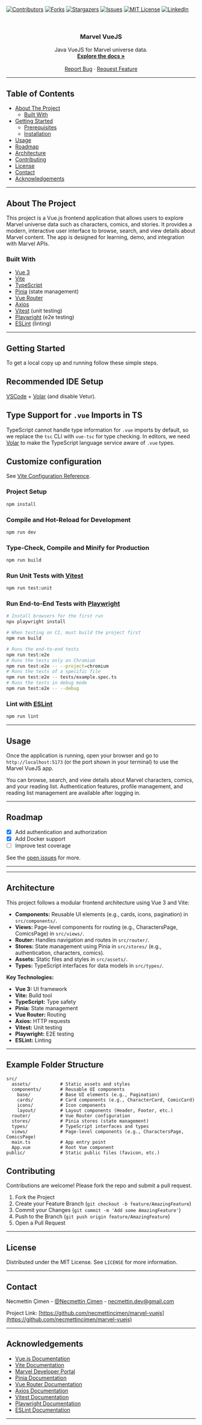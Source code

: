 [![Contributors][contributors-shield]][contributors-url]
[![Forks][forks-shield]][forks-url]
[![Stargazers][stars-shield]][stars-url]
[![Issues][issues-shield]][issues-url]
[![MIT License][license-shield]][license-url]
[![LinkedIn][linkedin-shield]][linkedin-url]

<!-- PROJECT LOGO -->
<br />

<h3 align="center">Marvel VueJS</h3>

<p align="center">
  Java VueJS for Marvel universe data.
  <br />
  <a href="https://github.com/necmettincimen/marvel-vuejs"><strong>Explore the docs »</strong></a>
  <br />
  <br />
  <a href="https://github.com/necmettincimen/marvel-vuejs/issues">Report Bug</a>
  ·
  <a href="https://github.com/necmettincimen/marvel-vuejs/issues">Request Feature</a>
</p>

---

## Table of Contents

- [About The Project](#about-the-project)
  - [Built With](#built-with)
- [Getting Started](#getting-started)
  - [Prerequisites](#prerequisites)
  - [Installation](#installation)
- [Usage](#usage)
- [Roadmap](#roadmap)
- [Architecture](#architecture)
- [Contributing](#contributing)
- [License](#license)
- [Contact](#contact)
- [Acknowledgements](#acknowledgements)

---

## About The Project

This project is a Vue.js frontend application that allows users to explore Marvel universe data such as characters, comics, and stories. It provides a modern, interactive user interface to browse, search, and view details about Marvel content. The app is designed for learning, demo, and integration with Marvel APIs.

### Built With

- [Vue 3](https://vuejs.org/)
- [Vite](https://vitejs.dev/)
- [TypeScript](https://www.typescriptlang.org/)
- [Pinia](https://pinia.vuejs.org/) (state management)
- [Vue Router](https://router.vuejs.org/)
- [Axios](https://axios-http.com/)
- [Vitest](https://vitest.dev/) (unit testing)
- [Playwright](https://playwright.dev/) (e2e testing)
- [ESLint](https://eslint.org/) (linting)

---

## Getting Started

To get a local copy up and running follow these simple steps.

## Recommended IDE Setup

[VSCode](https://code.visualstudio.com/) + [Volar](https://marketplace.visualstudio.com/items?itemName=Vue.volar) (and disable Vetur).

## Type Support for `.vue` Imports in TS

TypeScript cannot handle type information for `.vue` imports by default, so we replace the `tsc` CLI with `vue-tsc` for type checking. In editors, we need [Volar](https://marketplace.visualstudio.com/items?itemName=Vue.volar) to make the TypeScript language service aware of `.vue` types.

## Customize configuration

See [Vite Configuration Reference](https://vite.dev/config/).

### Project Setup

```sh
npm install
```

### Compile and Hot-Reload for Development

```sh
npm run dev
```

### Type-Check, Compile and Minify for Production

```sh
npm run build
```

### Run Unit Tests with [Vitest](https://vitest.dev/)

```sh
npm run test:unit
```

### Run End-to-End Tests with [Playwright](https://playwright.dev)

```sh
# Install browsers for the first run
npx playwright install

# When testing on CI, must build the project first
npm run build

# Runs the end-to-end tests
npm run test:e2e
# Runs the tests only on Chromium
npm run test:e2e -- --project=chromium
# Runs the tests of a specific file
npm run test:e2e -- tests/example.spec.ts
# Runs the tests in debug mode
npm run test:e2e -- --debug
```

### Lint with [ESLint](https://eslint.org/)

```sh
npm run lint
```

---

## Usage

Once the application is running, open your browser and go to `http://localhost:5173` (or the port shown in your terminal) to use the Marvel VueJS app.

You can browse, search, and view details about Marvel characters, comics, and your reading list. Authentication features, profile management, and reading list management are available after logging in.

---

## Roadmap

- [x] Add authentication and authorization
- [x] Add Docker support
- [ ] Improve test coverage

See the [open issues](https://github.com/necmettincimen/marvel-vuejs/issues) for more.

---

---

## Architecture

This project follows a modular frontend architecture using Vue 3 and Vite:

- **Components:** Reusable UI elements (e.g., cards, icons, pagination) in `src/components/`.
- **Views:** Page-level components for routing (e.g., CharactersPage, ComicsPage) in `src/views/`.
- **Router:** Handles navigation and routes in `src/router/`.
- **Stores:** State management using Pinia in `src/stores/` (e.g., authentication, characters, comics).
- **Assets:** Static files and styles in `src/assets/`.
- **Types:** TypeScript interfaces for data models in `src/types/`.

**Key Technologies:**

- **Vue 3:** UI framework
- **Vite:** Build tool
- **TypeScript:** Type safety
- **Pinia:** State management
- **Vue Router:** Routing
- **Axios:** HTTP requests
- **Vitest:** Unit testing
- **Playwright:** E2E testing
- **ESLint:** Linting

---

## Example Folder Structure

```
src/
  assets/           # Static assets and styles
  components/       # Reusable UI components
    base/           # Base UI elements (e.g., Pagination)
    cards/          # Card components (e.g., CharacterCard, ComicCard)
    icons/          # Icon components
    layout/         # Layout components (Header, Footer, etc.)
  router/           # Vue Router configuration
  stores/           # Pinia stores (state management)
  types/            # TypeScript interfaces and types
  views/            # Page-level components (e.g., CharactersPage, ComicsPage)
  main.ts           # App entry point
  App.vue           # Root Vue component
public/             # Static public files (favicon, etc.)
```

## Contributing

Contributions are welcome! Please fork the repo and submit a pull request.

1. Fork the Project
2. Create your Feature Branch (`git checkout -b feature/AmazingFeature`)
3. Commit your Changes (`git commit -m 'Add some AmazingFeature'`)
4. Push to the Branch (`git push origin feature/AmazingFeature`)
5. Open a Pull Request

---

## License

Distributed under the MIT License. See `LICENSE` for more information.

---

## Contact

Necmettin Çimen - [@Necmettin Cimen](https://necmettincimen.github.io) - [necmettin.dev@gmail.com](mailto:necmettin.dev@gmail.com)

Project Link: [https://github.com/necmettincimen/marvel-vuejs](https://github.com/necmettincimen/marvel-vuejs)

---

## Acknowledgements

- [Vue.js Documentation](https://vuejs.org/)
- [Vite Documentation](https://vitejs.dev/guide/)
- [Marvel Developer Portal](https://developer.marvel.com/)
- [Pinia Documentation](https://pinia.vuejs.org/)
- [Vue Router Documentation](https://router.vuejs.org/)
- [Axios Documentation](https://axios-http.com/)
- [Vitest Documentation](https://vitest.dev/)
- [Playwright Documentation](https://playwright.dev/)
- [ESLint Documentation](https://eslint.org/)

<!-- MARKDOWN LINKS & IMAGES -->

[contributors-shield]: https://img.shields.io/github/contributors/necmettincimen/marvel-vuejs.svg?style=for-the-badge
[contributors-url]: https://github.com/necmettincimen/marvel-vuejs/graphs/contributors
[forks-shield]: https://img.shields.io/github/forks/necmettincimen/marvel-vuejs.svg?style=for-the-badge
[forks-url]: https://github.com/necmettincimen/marvel-vuejs/network/members
[stars-shield]: https://img.shields.io/github/stars/necmettincimen/marvel-vuejs.svg?style=for-the-badge
[stars-url]: https://github.com/necmettincimen/marvel-vuejs/stargazers
[issues-shield]: https://img.shields.io/github/issues/necmettincimen/marvel-vuejs.svg?style=for-the-badge
[issues-url]: https://github.com/necmettincimen/marvel-vuejs/issues
[license-shield]: https://img.shields.io/github/license/necmettincimen/marvel-vuejs.svg?style=for-the-badge
[license-url]: https://github.com/necmettincimen/marvel-vuejs/blob/master/LICENSE.txt
[linkedin-shield]: https://img.shields.io/badge/-LinkedIn-black.svg?style=for-the-badge&logo=linkedin&colorB=555
[linkedin-url]: https://linkedin.com/in/necmettincimen

---
